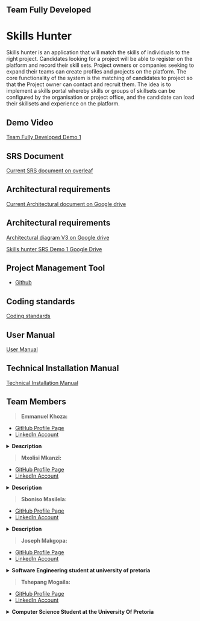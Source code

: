 ## Team Fully Developed

# Skills Hunter
Skills hunter is an application that will match the skills of individuals to the right project. Candidates looking for a project will be able to register on the platform and record their skill sets. Project owners or companies seeking to expand their teams can create profiles and projects on the platform. The core functionality of the system is the matching of candidates to project so that the Project owner can contact and recruit them.
The idea is to implement a skills portal whereby skills or groups of skillsets can be configured by the organisation or project office, and the candidate can load their skillsets and experience on the platform.

## Demo Video
<a href="https://drive.google.com/file/d/1UI4Pj-fsSl6jYiJeml0wh3TWFKZoMcqw/view?usp=sharing">Team Fully Developed Demo 1</a><br>

 ## SRS Document
<a href="https://www.overleaf.com/read/zfmmmbtkknzf">Current SRS document on overleaf </a><br>

## Architectural requirements
<a href="https://drive.google.com/file/d/1naUG3VyWgjxio-1HNTj0MlShryxLx7pQ/view?usp=sharing">Current Architectural document on Google drive </a><br>

## Architectural requirements
<a href="https://drive.google.com/file/d/1m9ctgbJ1u7OGcgmS8Fd_Bs3gLtDsTwNM/view?usp=sharing">Architectural diagram V3 on Google drive </a><br>

<a href="https://drive.google.com/file/d/1flkNQRhYlqgMYURzUFFEKd5kKJDB5QWt/view?usp=sharing">Skills hunter SRS Demo 1 Google Drive</a><br>

## Project Management Tool
* <a href="https://github.com/COS301-SE-2021/Skills-Hunter/projects/1">Github</a>

## Coding standards
<a href="#"> Coding standards </a><br>

## User Manual
<a href="https://drive.google.com/file/d/1wvy2ZSOEjcuXYXNcipwyl-Oav1QG-bVY/view?usp=sharing"> User Manual </a><br>

## Technical Installation Manual
<a href="https://drive.google.com/file/d/1wvy2ZSOEjcuXYXNcipwyl-Oav1QG-bVY/view?usp=sharing"> Technical Installation Manual </a><br>

## Team Members

> <b>Emmanuel Khoza: </b> <br>
 * <a href="https://github.com/Thuso-Khoza"> GitHub  Profile  Page</a><br>
 * <a href="https://www.linkedin.com/in/emmanuel-khoza-04b27b168/"> LinkedIn  Account </a><br>
 <details>
  <summary><b>Description</b></summary>
 </details>
 
 > <b> Mxolisi Mkanzi: </b> <br>
 * <a href=""> GitHub  Profile  Page</a><br>
 * <a href=""> LinkedIn  Account </a><br>
 <details>
  <summary><b>Description</b></summary>
 </details>
 
 > <b>Sboniso Masilela: </b> <br>
 * <a href="https://github.com/10416260"> GitHub  Profile  Page</a><br>
 * <a href="https://www.linkedin.com/in/sboniso-masilela-b0a5a335/"> LinkedIn  Account </a><br>
 <details>
  <summary><b>Description</b></summary>
 </details>
 
 > <b>Joseph Makgopa: </b> <br>
 * <a href="https://github.com/Thuso-Khoza"> GitHub  Profile  Page</a><br>
 * <a href="https://www.linkedin.com/in/joseph-makgopa-318430210"> LinkedIn  Account </a><br>
 <details>
  <summary><b>Software Engineering student at university of pretoria</b></summary>
 </details>
 
 > <b>Tshepang Mogaila: </b> <br>
 * <a href="https://github.com/teeldinho"> GitHub  Profile  Page</a><br>
 * <a href="https://www.linkedin.com/in/mr-tshepang-mogaila/"> LinkedIn  Account </a><br>
 <details>
  <summary><b>Computer Science Student at the University Of Pretoria</b></summary>
 </details>
